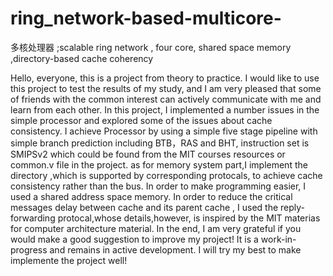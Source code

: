 # ring_network-based-multicore-
多核处理器 ;scalable ring network , four core, shared space memory ,directory-based cache coherency


Hello, everyone, this is a project from theory to practice. I would like to use this project to test the results of my study, and I am very pleased that some of friends with the common interest can actively communicate with me and learn from each other. In this project, I implemented a number issues in the simple processor  and explored some of the issues about cache consistency. I achieve Processor by using a simple five stage pipeline with simple branch prediction including BTB，RAS and BHT, instruction set is SMIPSv2 which could be found from the MIT courses resources or common.v file in the project. as for memory system part,I implement the directory ,which is supported by corresponding protocals, to achieve cache consistency rather than the bus. In order to make programming easier, I used a shared address space memory. In order to reduce the critical messages delay between cache and its parent cache  , I used the reply-forwarding protocal,whose details,however, is inspired by the MIT materias for computer architecture material. In the end, I am very grateful if you would make a good suggestion to improve my project! It is a work-in-progress and remains in active development.
I will try my best to make implemente the project well!

